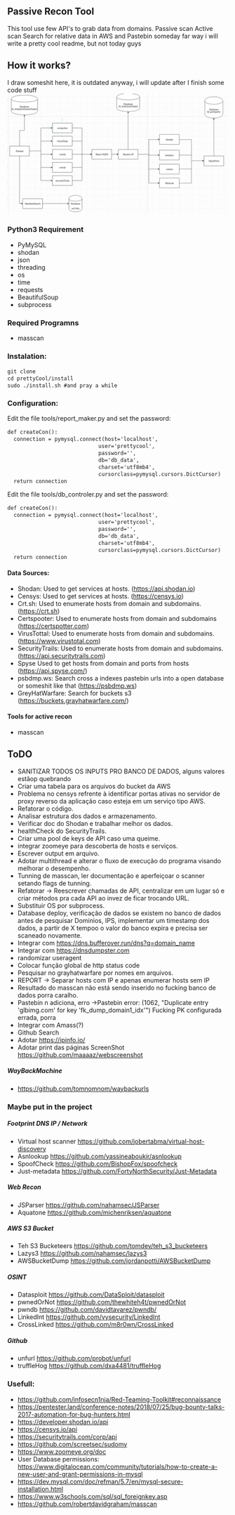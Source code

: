 ## Passive Recon Tool 
This tool use few API's to grab data from domains.
Passive scan
Active scan
Search for relative data in AWS and Pastebin
someday far way i will write a pretty cool readme, but not today guys


## How it works?
I draw someshit here, it is outdated anyway, i will update after I finish some code stuff
![pipeline](docs/fluxogram.jpeg)

### Python3 Requirement 
- PyMySQL
- shodan
- json
- threading
- os
- time
- requests
- BeautifulSoup
- subprocess

### Required Programns
- masscan


### Instalation: 
```
git clone 
cd prettyCool/install
sudo ./install.sh #and pray a while
```

### Configuration: 
Edit the file tools/report_maker.py and set the password: 

```
def createCon():
  connection = pymysql.connect(host='localhost',
                             user='prettycool',
                             password='',
                             db='db_data',
                             charset='utf8mb4',
                             cursorclass=pymysql.cursors.DictCursor)
  return connection 
```

Edit the file tools/db_controler.py and set the password: 

```
def createCon():
  connection = pymysql.connect(host='localhost',
                             user='prettycool',
                             password='',
                             db='db_data',
                             charset='utf8mb4',
                             cursorclass=pymysql.cursors.DictCursor)
  return connection 
```

#### Data Sources:
- Shodan: Used to get services at hosts. (https://api.shodan.io)
- Censys: Used to get services at hosts. (https://censys.io)
- Crt.sh: Used to enumerate hosts from domain and subdomains. (https://crt.sh)
- Certspooter: Used to enumerate hosts from domain and subdomains (https://certspotter.com)
- VirusTottal: Used to enumerate hosts from domain and subdomains. (https://www.virustotal.com)
- SecurityTrails: Used to enumerate hosts from domain and subdomains. (https://api.securitytrails.com)
- Spyse Used to get hosts from domain and ports from hosts (https://api.spyse.com/)
- psbdmp.ws: Search cross a indexes pastebin urls into a open database or someshit like that (https://psbdmp.ws)
- GreyHatWarfare: Search for buckets s3 (https://buckets.grayhatwarfare.com/)

#### Tools for active recon
- masscan

## ToDO
- SANITIZAR TODOS OS INPUTS PRO BANCO DE DADOS, alguns valores estãop quebrando
- Criar uma tabela para os arquivos do bucket da AWS
- Problema no censys refrente à identificar portas ativas no servidor de proxy reverso da aplicação caso esteja em um serviço tipo AWS. 
- Refatorar o código. 
- Analisar estrutura dos dados e armazenamento.
- Verificar doc do Shodan e trabalhar melhor os dados.
- healthCheck do SecurityTrails. 
- Criar uma pool de keys de API caso uma queime.
- integrar zoomeye para descoberta de hosts e serviços.
- Escrever output em arquivo.
- Adotar multithread e alterar o fluxo de execução do programa visando melhorar o desempenho.
- Tunning de masscan, ler documentação e aperfeiçoar o scanner setando flags de tunning. 
- Refatorar -> Reescrever chamadas de API, centralizar em um lugar só e criar métodos pra cada API ao invez de ficar trocando URL. 
- Substituir OS por subprocess.
- Database deploy, verificação de dados se existem no banco de dados antes de pesquisar Dominios, IPS, implementar um timestamp dos dados, a partir de X tempoo o valor do banco expira e precisa ser scaneado novamente. 
- Integrar com https://dns.bufferover.run/dns?q=domain_name
- Integrar com https://dnsdumpster.com
- randomizar useragent
- Colocar função global de http status code 
- Pesquisar no grayhatwarfare por nomes em arquivos.
- REPORT -> Separar hosts com IP e apenas enumerar hosts sem IP
- Resultado do masscan não está sendo inserido no fucking banco de dados porra caralho.
- Pastebin n adiciona, erro ->Pastebin error: (1062, "Duplicate entry 'glbimg.com' for key 'fk_dump_domain1_idx'") Fucking PK configurada errada, porra
- Integrar com Amass(?)
- Github Search 
- Adotar https://ipinfo.io/
- Adotar print das páginas ScreenShot https://github.com/maaaaz/webscreenshot


##### WayBackMachine 
- https://github.com/tomnomnom/waybackurls 

### Maybe put in the project

##### Footprint DNS IP / Network
- Virtual host scanner https://github.com/jobertabma/virtual-host-discovery
- Asnlookup https://github.com/yassineaboukir/asnlookup
- SpoofCheck https://github.com/BishopFox/spoofcheck
- Just-metadata https://github.com/FortyNorthSecurity/Just-Metadata

##### Web Recon 
- JSParser https://github.com/nahamsec/JSParser
- Aquatone https://github.com/michenriksen/aquatone

##### AWS S3 Bucket
- Teh S3 Bucketeers https://github.com/tomdev/teh_s3_bucketeers
- Lazys3 https://github.com/nahamsec/lazys3
- AWSBucketDump https://github.com/jordanpotti/AWSBucketDump

##### OSINT 
- Datasploit https://github.com/DataSploit/datasploit
- pwnedOrNot https://github.com/thewhiteh4t/pwnedOrNot
- pwndb https://github.com/davidtavarez/pwndb/
- LinkedInt https://github.com/vysecurity/LinkedInt
- CrossLinked https://github.com/m8r0wn/CrossLinked
##### Github
- unfurl https://github.com/probot/unfurl
- truffleHog https://github.com/dxa4481/truffleHog



### Usefull:
- https://github.com/infosecn1nja/Red-Teaming-Toolkit#reconnaissance
- https://pentester.land/conference-notes/2018/07/25/bug-bounty-talks-2017-automation-for-bug-hunters.html
- https://developer.shodan.io/api
- https://censys.io/api
- https://securitytrails.com/corp/api
- https://github.com/screetsec/sudomy
- https://www.zoomeye.org/doc
- User Database permissions: https://www.digitalocean.com/community/tutorials/how-to-create-a-new-user-and-grant-permissions-in-mysql
- https://dev.mysql.com/doc/refman/5.7/en/mysql-secure-installation.html
- https://www.w3schools.com/sql/sql_foreignkey.asp
- https://github.com/robertdavidgraham/masscan
